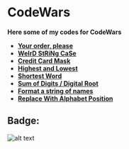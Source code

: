 # CodeWars

**Here some of my codes for CodeWars**

- **[Your order, please](https://github.com/Conjurites/CodeWars/blob/master/yourorderplease.js)**
- [**WeIrD StRiNg CaSe**](https://github.com/Conjurites/CodeWars/blob/master/weirdcase.js)
- [**Credit Card Mask**](https://github.com/Conjurites/CodeWars/blob/master/maskify.py)
- [**Highest and Lowest**](https://github.com/Conjurites/CodeWars/blob/master/highandlow.py)
- [**Shortest Word**](https://github.com/Conjurites/CodeWars/blob/master/findshort.js)
- [**Sum of Digits / Digital Root**](https://github.com/Conjurites/CodeWars/blob/master/digitalroot.py)
- [**Format a string of names**](https://github.com/Conjurites/CodeWars/blob/master/bartandlisa.js)
- [**Replace With Alphabet Position**](https://github.com/Conjurites/CodeWars/blob/master/alphabetPosition.js)

## Badge:

![alt text](https://www.codewars.com/users/RyouYoo/badges/large)
